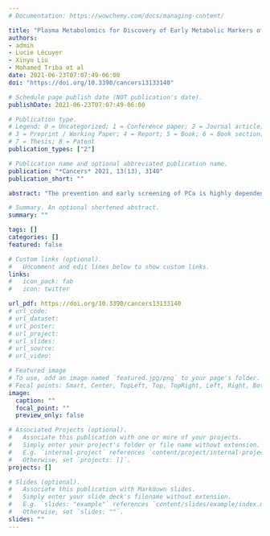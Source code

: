 ```yaml
---
# Documentation: https://wowchemy.com/docs/managing-content/

title: "Plasma Metabolomics for Discovery of Early Metabolic Markers of Prostate Cancer Based on Ultra-High-Performance Liquid Chromatography-High Resolution Mass Spectrometry"
authors: 
- admin
- Lucie Lécuyer
- Xinyu Liu
- Mohamed Triba et al
date: 2021-06-23T07:07:49-06:00
doi: "https://doi.org/10.3390/cancers13133140"

# Schedule page publish date (NOT publication's date).
publishDate: 2021-06-23T07:07:49-06:00

# Publication type.
# Legend: 0 = Uncategorized; 1 = Conference paper; 2 = Journal article;
# 3 = Preprint / Working Paper; 4 = Report; 5 = Book; 6 = Book section;
# 7 = Thesis; 8 = Patent
publication_types: ["2"]

# Publication name and optional abbreviated publication name.
publication: "*Cancers* 2021, 13(13), 3140"
publication_short: ""

abstract: "The prevention and early screening of PCa is highly dependent on the identification of new biomarkers. In this study, we investigated whether plasma metabolic profiles from healthy males provide novel early biomarkers associated with future risk of PCa. Using the Supplémentation en Vitamines et Minéraux Antioxydants (SU.VI.MAX) cohort, we identified plasma samples collected from 146 PCa cases up to 13 years prior to diagnosis and 272 matched controls. Plasma metabolic profiles were characterized using ultra-high-performance liquid chromatography-high resolution mass spectrometry (UHPLC-HRMS). Orthogonal partial least squares discriminant analysis (OPLS-DA) discriminated PCa cases from controls, with a median area under the receiver operating characteristic curve (AU-ROC) of 0.92 using a 1000-time repeated random sub-sampling validation. Sparse Partial Least Squares Discriminant Analysis (sPLS-DA) identified the top 10 most important metabolites (p < 0.001) discriminating PCa cases from controls. Among them, phosphate, ethyl oleate, eicosadienoic acid were higher in individuals that developed PCa than in the controls during the follow-up. In contrast, 2-hydroxyadenine, sphinganine, L-glutamic acid, serotonin, 7-keto cholesterol, tiglyl carnitine, and sphingosine were lower. Our results support the dysregulation of amino acids and sphingolipid metabolism during the development of PCa. After validation in an independent cohort, these signatures may promote the development of new prevention and screening strategies to identify males at future risk of PCa."

# Summary. An optional shortened abstract.
summary: ""

tags: []
categories: []
featured: false

# Custom links (optional).
#   Uncomment and edit lines below to show custom links.
links:
#   icon_pack: fab
#   icon: twitter

url_pdf: https://doi.org/10.3390/cancers13133140
# url_code:
# url_dataset:
# url_poster:
# url_project:
# url_slides:
# url_source:
# url_video:

# Featured image
# To use, add an image named `featured.jpg/png` to your page's folder. 
# Focal points: Smart, Center, TopLeft, Top, TopRight, Left, Right, BottomLeft, Bottom, BottomRight.
image:
  caption: ""
  focal_point: ""
  preview_only: false

# Associated Projects (optional).
#   Associate this publication with one or more of your projects.
#   Simply enter your project's folder or file name without extension.
#   E.g. `internal-project` references `content/project/internal-project/index.md`.
#   Otherwise, set `projects: []`.
projects: []

# Slides (optional).
#   Associate this publication with Markdown slides.
#   Simply enter your slide deck's filename without extension.
#   E.g. `slides: "example"` references `content/slides/example/index.md`.
#   Otherwise, set `slides: ""`.
slides: ""
---
```


